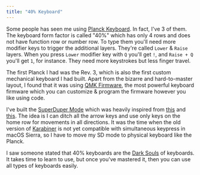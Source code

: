```yaml
---
title: "40% Keyboard"
---
```


Some people has seen me using [Planck Keyboard](https://olkb.com/collections/planck). In fact, I've 3 of them. The keyboard form factor is called "40%" which has only 4 rows and does not have function row or number row. To type them you'll need more modifier keys to trigger the additional layers. They're called `Lower` & `Raise` layers. When you press `Lower` modifier key with `Q` you'll get `!`, and `Raise + Q` you'll get `1`, for instance. They need more keystrokes but less finger travel.

The first Planck I had was the Rev. 3, which is also the first custom mechanical keyboard I had built. Apart from the bizarre and hard-to-master layout, I found that it was using [QMK Firmware](https://qmk.fm/), the most powerful keyboard firmware which you can customize & program the firmware however you like using code.

I've built the [SuperDuper Mode](https://github.com/qmk/qmk_firmware/blob/master/users/narze/superduper.c) which was heavily inspired from [this](https://github.com/tekezo/Karabiner/blob/05ca98733f3e3501e0679814c3795d1cb57e177f/src/core/server/Resources/include/checkbox/simultaneouskeypresses_vi_mode.xml#L4-L10) and [this](https://github.com/jasonrudolph/keyboard#super-duper-mode). The idea is I can ditch all the arrow keys and use only keys on the home row for movements in all directions. It was the time when the old version of [Karabiner](https://github.com/tekezo/Karabiner) is not yet compatible with simultaneous keypress in macOS Sierra, so I have to move my SD mode to physical keyboard like the Planck.

I saw someone stated that 40% keyboards are the [Dark Souls](https://en.wikipedia.org/wiki/Dark_Souls) of keyboards. It takes time to learn to use, but once you've mastered it, then you can use all types of keyboards easily.